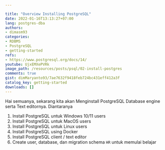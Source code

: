 ```yaml
---

title: "Overview Installing PostgreSQL"
date: 2022-01-16T13:13:27+07:00
lang: postgres-dba
authors:
- dimasm93
categories:
- RDBMS
- PostgreSQL
- getting-started
refs: 
- https://www.postgresql.org/docs/14/
youtube: UjxEMXePVRk
image_path: /resources/posts/psql/02-install-postgres
comments: true
gist: dimMaryanto93/7ae7632f9418feb724bc431eff412a3f
catalog_key: getting-started
downloads: []
---
```


Hai semuanya, sekarang kita akan Menginstall PostgreSQL Database engine serta Text editornya. Diantaranya 

<!--more-->

1. Install PostgreSQL untuk Windows 10/11 users
2. Install PostgreSQL untuk MacOS users
3. Install PostgreSQL untuk Linux users
4. Install PostgreSQL using Docker
5. Install PostgreSQL client / text editor
6. Create user, database, dan migration schema `HR` untuk memulai belajar